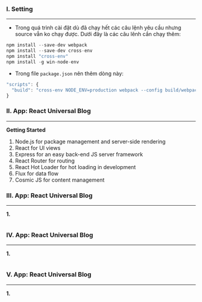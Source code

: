 ### I. Setting
---
- Trong quá trình cài đặt dù đã chạy hết các câu lệnh yêu cầu nhưng source vẫn ko chạy được. Dưới đây là các câu lênh cần chạy thêm:

```javascript
npm install --save-dev webpack
npm install --save-dev cross-env
npm install "cross-env"
npm install -g win-node-env
```

- Trong file ```package.json``` nên thêm dòng này: 
```javascript
"scripts": {
  "build": "cross-env NODE_ENV=production webpack --config build/webpack.config.js"
}
```

### II. App: React Universal Blog
---
**Getting Started**

1. Node.js for package management and server-side rendering
2. React for UI views
3. Express for an easy back-end JS server framework
4. React Router for routing
5. React Hot Loader for hot loading in development
6. Flux for data flow
7. Cosmic JS for content management

### III. App: React Universal Blog
---
**1.**

```javascript

```

### IV. App: React Universal Blog
---
**1.**

```javascript

```

### V. App: React Universal Blog
---
**1.**

```javascript

```


